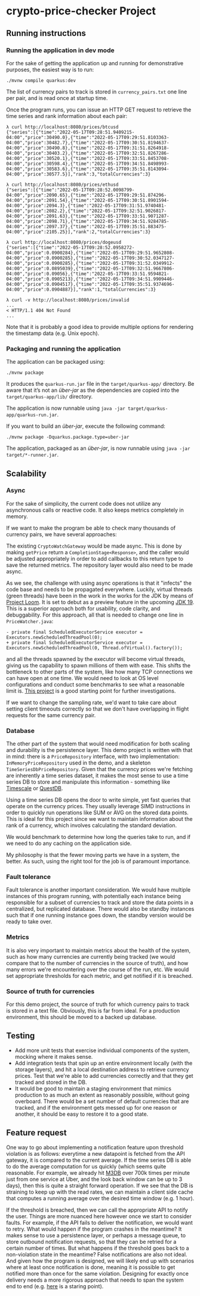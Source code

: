 # crypto-price-checker Project

## Running instructions

### Running the application in dev mode

For the sake of getting the application up and running for demonstrative purposes, the easiest way is to run:

```shell script
./mvnw compile quarkus:dev
```

The list of currency pairs to track is stored in `currency_pairs.txt` one line per pair, and is read once at startup
time.

Once the program runs, you can issue an HTTP GET request to retrieve the time series and rank information about each
pair:

```shell
λ curl http://localhost:8080/prices/btcusd
{"series":[{"time":"2022-05-17T09:28:51.9409215-04:00","price":30490.0},{"time":"2022-05-17T09:29:51.8103363-04:00","price":30482.7},{"time":"2022-05-17T09:30:51.8194637-04:00","price":30490.8},{"time":"2022-05-17T09:31:51.8264918-04:00","price":30403.2},{"time":"2022-05-17T09:32:51.8267286-04:00","price":30520.1},{"time":"2022-05-17T09:33:51.8453708-04:00","price":30598.4},{"time":"2022-05-17T09:34:51.8498993-04:00","price":30583.6},{"time":"2022-05-17T09:35:51.8143094-04:00","price":30577.5}],"rank":3,"totalCurrencies":3}

λ curl http://localhost:8080/prices/ethusd
{"series":[{"time":"2022-05-17T09:28:52.0098799-04:00","price":2090.65},{"time":"2022-05-17T09:29:51.874296-04:00","price":2091.54},{"time":"2022-05-17T09:30:51.8901594-04:00","price":2094.3},{"time":"2022-05-17T09:31:51.9740481-04:00","price":2082.2},{"time":"2022-05-17T09:32:51.9026817-04:00","price":2091.63},{"time":"2022-05-17T09:33:51.9071287-04:00","price":2098.71},{"time":"2022-05-17T09:34:51.9284785-04:00","price":2097.37},{"time":"2022-05-17T09:35:51.883475-04:00","price":2105.25}],"rank":2,"totalCurrencies":3}

λ curl http://localhost:8080/prices/dogeusd
{"series":[{"time":"2022-05-17T09:28:52.0958272-04:00","price":0.0900284},{"time":"2022-05-17T09:29:51.9652808-04:00","price":0.0900285},{"time":"2022-05-17T09:30:52.0347127-04:00","price":0.0900285},{"time":"2022-05-17T09:31:52.0349912-04:00","price":0.0895039},{"time":"2022-05-17T09:32:51.9667806-04:00","price":0.09056},{"time":"2022-05-17T09:33:51.9594821-04:00","price":0.0905213},{"time":"2022-05-17T09:34:51.9909446-04:00","price":0.0904517},{"time":"2022-05-17T09:35:51.9374696-04:00","price":0.0904887}],"rank":1,"totalCurrencies":3}

λ curl -v http://localhost:8080/prices/invalid
...
< HTTP/1.1 404 Not Found
...
```

Note that it is probably a good idea to provide multiple options for rendering the timestamp data (e.g. Unix epoch).

### Packaging and running the application

The application can be packaged using:
```shell script
./mvnw package
```
It produces the `quarkus-run.jar` file in the `target/quarkus-app/` directory.
Be aware that it’s not an _über-jar_ as the dependencies are copied into the `target/quarkus-app/lib/` directory.

The application is now runnable using `java -jar target/quarkus-app/quarkus-run.jar`.

If you want to build an _über-jar_, execute the following command:
```shell script
./mvnw package -Dquarkus.package.type=uber-jar
```

The application, packaged as an _über-jar_, is now runnable using `java -jar target/*-runner.jar`.

## Scalability

### Async
For the sake of simplicity, the current code does not utilize any asynchronous calls or reactive code. It also keeps
metrics completely in memory.

If we want to make the program be able to check many thousands of currency pairs, we have several approaches:

The existing `CryptoWatchGateway` would be made async. This is done by making `getPrice` return a
`CompletionStage<Response>`, and the caller would be adjusted appropriately in order to add callbacks to this return
type to save the returned metrics. The repository layer would also need to be made async.

As we see, the challenge with using async operations is that it "infects" the code base and needs to be propagated
everywhere. Luckily, virtual threads (green threads) have been in the work in the works for the JDK by means of
[Project Loom](https://openjdk.java.net/projects/loom/). It is set to debut as a preview feature in the upcoming
[JDK 19](https://openjdk.java.net/jeps/425). This is a superior approach both for usability, code clarity, and
debuggability. For this approach, all that is needed to change one line in `PriceWatcher.java`:

```shell
- private final ScheduledExecutorService executor = Executors.newScheduledThreadPool(0);
+ private final ScheduledExecutorService executor = Executors.newScheduledThreadPool(0, Thread.ofVirtual().factory());
```

and all the threads spawned by the executor will become virtual threads, giving us the capability to spawn millions
of them with ease. This shifts the bottleneck to other parts of the system, like how many TCP connections we can have
open at one time. We would need to look at OS level configurations and conduct some benchmarks to see what a reasonable
limit is. [This project](https://github.com/ebarlas/project-loom-c5m) is a good starting point for further
investigations.

If we want to change the sampling rate, we'd want to take care about setting client timeouts correctly so that we don't
have overlapping in flight requests for the same currency pair.

### Database

The other part of the system that would need modification for both scaling and durability is the persistence
layer. This demo project is written with that in mind: there is a `PriceRepository` interface, with two implementation:
`InMemoryPriceRepository` used in the demo, and a skeleton `TimeSeriesDbPriceRepository`. Given that the currency prices
we're fetching are inherently a time series dataset, it makes the most sense to use a time series DB to store and
manipulate this information - something like [Timescale](https://www.timescale.com/) or [QuestDB](https://questdb.io/).

Using a time series DB opens the door to write simple, yet fast queries that operate on the currency prices. They
usually leverage SIMD instructions in order to quickly run operations like SUM or AVG on the stored data points. This is
ideal for this project since we want to maintain information about the rank of a currency, which involves calculating
the standard deviation.

We would benchmark to determine how long the queries take to run, and if we need to do any caching on the application
side.

My philosophy is that the fewer moving parts we have in a system, the better. As such, using the right tool for the
job is of paramount importance.

### Fault tolerance

Fault tolerance is another important consideration. We would have multiple instances of this program running, with
potentially each instance being responsible for a subset of currencies to track and store the data points in a
centralized, but replicated database. There would also be standby instances such that if one running instance goes down,
the standby version would be ready to take over.

### Metrics

It is also very important to maintain metrics about the health of the system, such as how many currencies are currently
being tracked (we would compare that to the number of currencies in the source of truth), and how many errors we're
encountering over the course of the run, etc. We would set appropriate thresholds for each metric, and get notified if
it is breached.

### Source of truth for currencies

For this demo project, the source of truth for which currency pairs to track is stored in a text file. Obviously, this
is far from ideal. For a production environment, this should be moved to a backed up database.

## Testing

* Add more unit tests that exercise individual components of the system, mocking where it makes sense.
* Add integration tests that spin up an entire environment locally (with the storage layers), and hit a local
  destination address to retrieve currency prices. Test that we're able to add currencies correctly and that they get
  tracked and stored in the DB.
* It would be good to maintain a staging environment that mimics production to as much an extent as reasonably possible,
  without going overboard. There would be a set number of default currencies that are tracked, and if the environment
  gets messed up for one reason or another, it should be easy to restore it to a good state.

## Feature request

One way to go about implementing a notification feature upon threshold violation is as follows: everytime a new
datapoint is fetched from the API gateway, it is compared to the current average. If the time series DB is able to do
the average computation for us quickly (which seems quite reasonable. For example, we already
hit [M3DB](https://m3db.io/) over 700k times per minute just from one service at Uber, and the look back window can be
up to 3 days), then this is quite a straight forward operation. If we see that the DB is straining to keep up with the
read rates, we can maintain a client side cache that computes a running average over the desired time window (e.g. 1
hour).

If the threshold is breached, then we can call the appropriate API to notify the user. Things are more nuanced here however once we start to consider faults. For example, if the API fails to deliver the notification, we would want to retry. What would happen if the program crashes in the meantime? It makes sense to use a persistence layer, or perhaps a message queue, to store outbound notification requests, so that they can be retried for a certain number of times. But what happens if the threshold goes back to a non-violation state in the meantime? False notifications are also not ideal. And given how the program is designed, we will likely end up with scenarios where at least once notification is done, meaning it is possible to get notified more than once for the same violation. Designing for exactly once delivery needs a more rigorous approach that needs to span the system end to end (e.g. [here](https://www.confluent.io/blog/exactly-once-semantics-are-possible-heres-how-apache-kafka-does-it/) is a staring point).